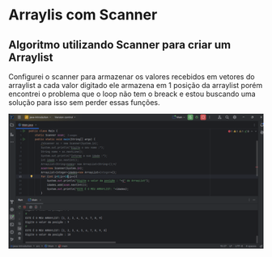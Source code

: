 # Arraylis com Scanner
<h2>Algoritmo utilizando Scanner para criar um Arraylist</h2>
<p>Configurei o scanner para armazenar os valores recebidos em vetores do arraylist
a cada valor digitado ele armazena em 1 posição da arraylist
porém encontrei o problema que o loop não tem o breack e estou buscando uma solução para isso sem perder essas funções.</p>
<img src="https://github.com/pablinesamara/ArrayliscomScanner/blob/523e4ed1afb80fb26c2a88018ed32cc45a6754a1/Arraylistcomscanner.png">
